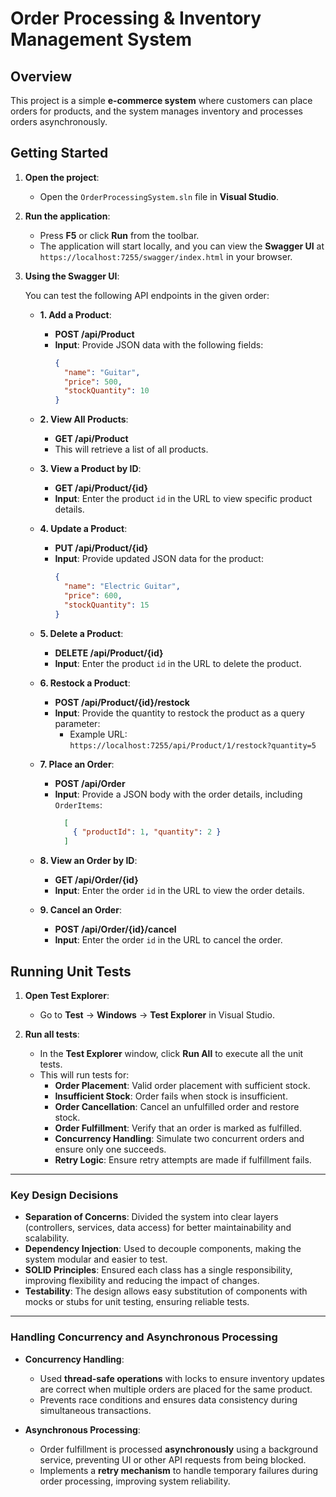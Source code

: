# Order Processing & Inventory Management System

## Overview

This project is a simple **e-commerce system** where customers can place orders for products, and the system manages inventory and processes orders asynchronously.

## Getting Started

1. **Open the project**:
   - Open the `OrderProcessingSystem.sln` file in **Visual Studio**.

2. **Run the application**:
   - Press **F5** or click **Run** from the toolbar.
   - The application will start locally, and you can view the **Swagger UI** at `https://localhost:7255/swagger/index.html` in your browser.

3. **Using the Swagger UI**:

   You can test the following API endpoints in the given order:

   - **1. Add a Product**:  
     - **POST /api/Product**  
     - **Input**: Provide JSON data with the following fields:
       ```json
       {
         "name": "Guitar",
         "price": 500,
         "stockQuantity": 10
       }
       ```

   - **2. View All Products**:  
     - **GET /api/Product**  
     - This will retrieve a list of all products.

   - **3. View a Product by ID**:  
     - **GET /api/Product/{id}**  
     - **Input**: Enter the product `id` in the URL to view specific product details.

   - **4. Update a Product**:  
     - **PUT /api/Product/{id}**  
     - **Input**: Provide updated JSON data for the product:
       ```json
       {
         "name": "Electric Guitar",
         "price": 600,
         "stockQuantity": 15
       }
       ```

   - **5. Delete a Product**:  
     - **DELETE /api/Product/{id}**  
     - **Input**: Enter the product `id` in the URL to delete the product.

   - **6. Restock a Product**:  
     - **POST /api/Product/{id}/restock**  
     - **Input**: Provide the quantity to restock the product as a query parameter:
       - Example URL: `https://localhost:7255/api/Product/1/restock?quantity=5`

   - **7. Place an Order**:  
     - **POST /api/Order**  
     - **Input**: Provide a JSON body with the order details, including `OrderItems`:
       ```json
         [
           { "productId": 1, "quantity": 2 }
         ]

       ```

   - **8. View an Order by ID**:  
     - **GET /api/Order/{id}**  
     - **Input**: Enter the order `id` in the URL to view the order details.

   - **9. Cancel an Order**:  
     - **POST /api/Order/{id}/cancel**  
     - **Input**: Enter the order `id` in the URL to cancel the order.

## Running Unit Tests

1. **Open Test Explorer**:
   - Go to **Test** → **Windows** → **Test Explorer** in Visual Studio.

2. **Run all tests**:
   - In the **Test Explorer** window, click **Run All** to execute all the unit tests.
   - This will run tests for:
     - **Order Placement**: Valid order placement with sufficient stock.
     - **Insufficient Stock**: Order fails when stock is insufficient.
     - **Order Cancellation**: Cancel an unfulfilled order and restore stock.
     - **Order Fulfillment**: Verify that an order is marked as fulfilled.
     - **Concurrency Handling**: Simulate two concurrent orders and ensure only one succeeds.
     - **Retry Logic**: Ensure retry attempts are made if fulfillment fails.

___
### Key Design Decisions

- **Separation of Concerns**: Divided the system into clear layers (controllers, services, data access) for better maintainability and scalability.
- **Dependency Injection**: Used to decouple components, making the system modular and easier to test.
- **SOLID Principles**: Ensured each class has a single responsibility, improving flexibility and reducing the impact of changes.
- **Testability**: The design allows easy substitution of components with mocks or stubs for unit testing, ensuring reliable tests.
___
### Handling Concurrency and Asynchronous Processing

- **Concurrency Handling**:
  - Used **thread-safe operations** with locks to ensure inventory updates are correct when multiple orders are placed for the same product.
  - Prevents race conditions and ensures data consistency during simultaneous transactions.

- **Asynchronous Processing**:
  - Order fulfillment is processed **asynchronously** using a background service, preventing UI or other API requests from being blocked.
  - Implements a **retry mechanism** to handle temporary failures during order processing, improving system reliability.


